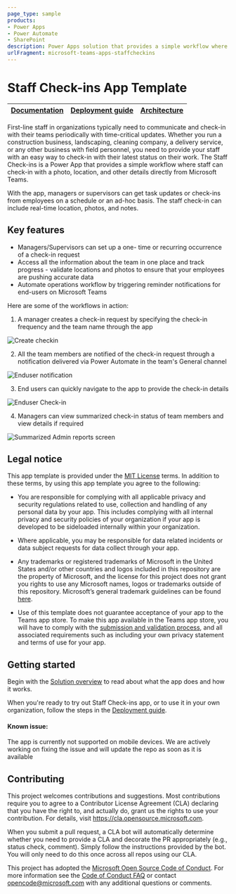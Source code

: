 ```yaml
---
page_type: sample
products:
- Power Apps
- Power Automate
- SharePoint
description: Power Apps solution that provides a simple workflow where staff can check-in with a photo, location, and other details directly from Microsoft Teams
urlFragment: microsoft-teams-apps-staffcheckins
---
```


# Staff Check-ins App Template

| [Documentation](https://github.com/OfficeDev/microsoft-teams-apps-staffcheckins/wiki/Home) | [Deployment guide](https://github.com/OfficeDev/microsoft-teams-apps-staffcheckins/wiki/Deployment-Guide) | [Architecture](https://github.com/OfficeDev/microsoft-teams-apps-staffcheckins/wiki/Solution-Overview) |
| ---- | ---- | ---- |

First-line staff in organizations typically need to communicate and check-in with their teams periodically with time-critical updates. Whether you run a construction business, landscaping, cleaning company, a delivery service, or any other business with field personnel, you need to provide your staff with an easy way to check-in with their latest status on their work. The Staff Check-ins is a Power App that provides a simple workflow where staff can check-in with a photo, location, and other details directly from Microsoft Teams.

With the app, managers or supervisors can get task updates or check-ins from employees on a schedule or an ad-hoc basis. The staff check-in can include real-time location, photos, and notes.

## Key features
 -  Managers/Supervisors can set up a one- time or recurring occurrence of a check-in request
 -  Access all the information about the team in one place and track progress - validate locations and photos to ensure that your employees are pushing accurate data
 -  Automate operations workflow by triggering reminder notifications for end-users on Microsoft Teams

Here are some of the workflows in action:

1) A manager creates a check-in request by specifying the check-in frequency and the team name through the app

![Create checkin](https://github.com/OfficeDev/microsoft-teams-apps-staffcheckins/wiki/Images/Admin_CreateCheckin.png)

2) All the team members are notified of the check-in request through a notification delivered via Power Automate in the team's General channel

![Enduser notification](https://github.com/OfficeDev/microsoft-teams-apps-staffcheckins/wiki/Images/Enduser_notification.png)

3) End users can quickly navigate to the app to provide the check-in details

![Enduser Check-in](https://github.com/OfficeDev/microsoft-teams-apps-staffcheckins/wiki/Images/Enduser_Checkin.png)

4) Managers can view summarized check-in status of team members and view details if required

![Summarized Admin reports screen](https://github.com/OfficeDev/microsoft-teams-apps-staffcheckins/wiki/Images/Admin_ReportsScreen.png)

## Legal notice

This app template is provided under the [MIT License](https://github.com/OfficeDev/microsoft-teams-apps-staffcheckins/blob/master/LICENSE) terms.  In addition to these terms, by using this app template you agree to the following:

-	You are responsible for complying with all applicable privacy and security regulations related to use, collection and handling of any personal data by your app.  This includes complying with all internal privacy and security policies of your organization if your app is developed to be sideloaded internally within your organization.

-	Where applicable, you may be responsible for data related incidents or data subject requests for data collect through your app.

-	Any trademarks or registered trademarks of Microsoft in the United States and/or other countries and logos included in this repository are the property of Microsoft, and the license for this project does not grant you rights to use any Microsoft names, logos or trademarks outside of this repository.  Microsoft’s general trademark guidelines can be found [here](https://www.microsoft.com/en-us/legal/intellectualproperty/trademarks/usage/general.aspx).

-	Use of this template does not guarantee acceptance of your app to the Teams app store.  To make this app available in the Teams app store, you will have to comply with the [submission and validation process](https://docs.microsoft.com/en-us/microsoftteams/platform/concepts/deploy-and-publish/appsource/publish), and all associated requirements such as including your own privacy statement and terms of use for your app.


## Getting started

Begin with the [Solution overview](https://github.com/OfficeDev/microsoft-teams-apps-staffcheckins/wiki/Solution-overview) to read about what the app does and how it works.

When you're ready to try out Staff Check-ins app, or to use it in your own organization, follow the steps in the [Deployment guide](https://github.com/OfficeDev/microsoft-teams-apps-staffcheckins/wiki/Deployment-guide).

#### Known issue:
The app is currently not supported on mobile devices. We are actively working on fixing the issue and will update the repo as soon as it is available

## Contributing

This project welcomes contributions and suggestions.  Most contributions require you to agree to a
Contributor License Agreement (CLA) declaring that you have the right to, and actually do, grant us
the rights to use your contribution. For details, visit https://cla.opensource.microsoft.com.

When you submit a pull request, a CLA bot will automatically determine whether you need to provide
a CLA and decorate the PR appropriately (e.g., status check, comment). Simply follow the instructions
provided by the bot. You will only need to do this once across all repos using our CLA.

This project has adopted the [Microsoft Open Source Code of Conduct](https://opensource.microsoft.com/codeofconduct/).
For more information see the [Code of Conduct FAQ](https://opensource.microsoft.com/codeofconduct/faq/) or
contact [opencode@microsoft.com](mailto:opencode@microsoft.com) with any additional questions or comments.
